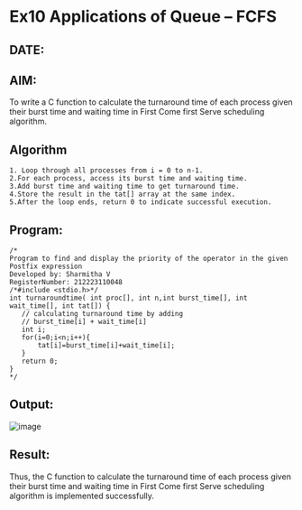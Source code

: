 # Ex10 Applications of Queue – FCFS
## DATE:
## AIM:
To write a C function to calculate the turnaround time of each process given their burst time and waiting time in First Come first Serve scheduling algorithm.
## Algorithm
```
1. Loop through all processes from i = 0 to n-1.
2.For each process, access its burst time and waiting time.
3.Add burst time and waiting time to get turnaround time.
4.Store the result in the tat[] array at the same index.
5.After the loop ends, return 0 to indicate successful execution.
```
## Program:
```
/*
Program to find and display the priority of the operator in the given Postfix expression
Developed by: Sharmitha V
RegisterNumber: 212223110048
/*#include <stdio.h>*/
int turnaroundtime( int proc[], int n,int burst_time[], int wait_time[], int tat[]) {
   // calculating turnaround time by adding
   // burst_time[i] + wait_time[i]
   int i;
   for(i=0;i<n;i++){
       tat[i]=burst_time[i]+wait_time[i];
   }
   return 0;
}
*/
```

## Output:

![image](https://github.com/user-attachments/assets/2e0f8d72-b478-4c43-abdf-6132cf56ede3)


## Result:
Thus, the C function to calculate the turnaround time of each process given their burst time and waiting time in First Come first Serve scheduling algorithm is implemented successfully.
